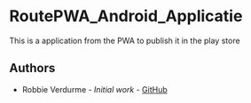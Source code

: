 # RoutePWA_Android_Applicatie
This is a application from the PWA to publish it in the play store

## Authors
- Robbie Verdurme - *Initial work* - [GitHub](https://github.com/RobbieVerdurme)
